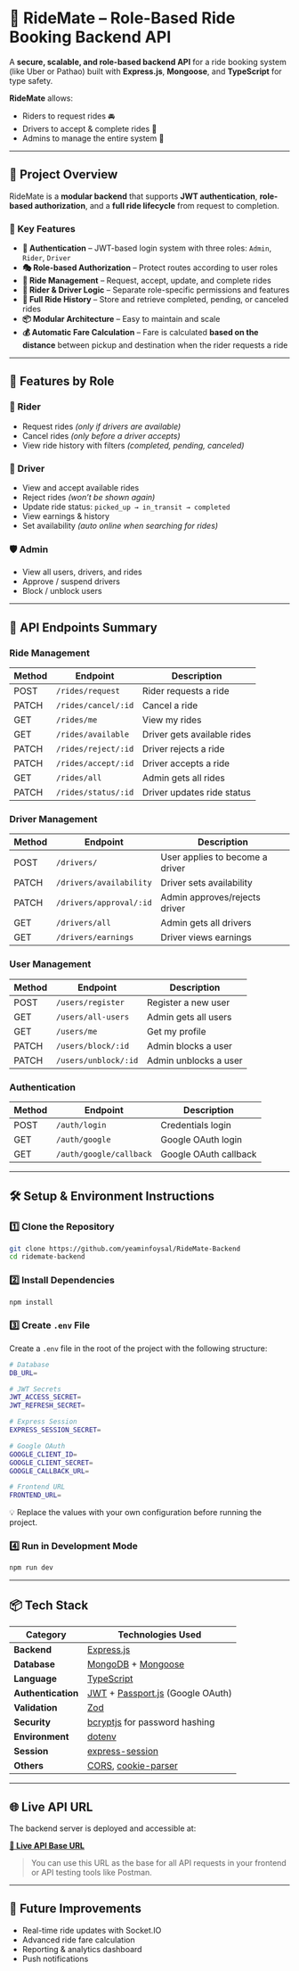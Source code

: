 # 🚖 RideMate – Role-Based Ride Booking Backend API

A **secure, scalable, and role-based backend API** for a ride booking system (like Uber or Pathao) built with **Express.js**, **Mongoose**, and **TypeScript** for type safety.  

**RideMate** allows:
- Riders to request rides 🚘  
- Drivers to accept & complete rides 🚗  
- Admins to manage the entire system 🔐  

---

## 📌 Project Overview

RideMate is a **modular backend** that supports **JWT authentication**, **role-based authorization**, and a **full ride lifecycle** from request to completion.  

### 🔹 Key Features
- **🔐 Authentication** – JWT-based login system with three roles: `Admin`, `Rider`, `Driver`
- **🎭 Role-based Authorization** – Protect routes according to user roles
- **🚗 Ride Management** – Request, accept, update, and complete rides
- **🧍 Rider & Driver Logic** – Separate role-specific permissions and features
- **💾 Full Ride History** – Store and retrieve completed, pending, or canceled rides
- **📦 Modular Architecture** – Easy to maintain and scale
- **💰 Automatic Fare Calculation** – Fare is calculated **based on the distance** between pickup and destination when the rider requests a ride

---

## 👥 Features by Role

### 🧍 Rider
- Request rides *(only if drivers are available)*
- Cancel rides *(only before a driver accepts)*
- View ride history with filters *(completed, pending, canceled)*

### 🚗 Driver
- View and accept available rides
- Reject rides *(won’t be shown again)*
- Update ride status: `picked_up → in_transit → completed`
- View earnings & history
- Set availability *(auto online when searching for rides)*

### 🛡️ Admin
- View all users, drivers, and rides
- Approve / suspend drivers
- Block / unblock users
---

## 📂 API Endpoints Summary

### **Ride Management**
| Method | Endpoint                | Description |
|--------|------------------------|-------------|
| POST   | `/rides/request`        | Rider requests a ride |
| PATCH  | `/rides/cancel/:id`     | Cancel a ride |
| GET    | `/rides/me`             | View my rides |
| GET    | `/rides/available`      | Driver gets available rides |
| PATCH  | `/rides/reject/:id`     | Driver rejects a ride |
| PATCH  | `/rides/accept/:id`     | Driver accepts a ride |
| GET    | `/rides/all`            | Admin gets all rides |
| PATCH  | `/rides/status/:id`     | Driver updates ride status |

### **Driver Management**
| Method | Endpoint                  | Description |
|--------|---------------------------|-------------|
| POST   | `/drivers/`               | User applies to become a driver |
| PATCH  | `/drivers/availability`   | Driver sets availability |
| PATCH  | `/drivers/approval/:id`   | Admin approves/rejects driver |
| GET    | `/drivers/all`            | Admin gets all drivers |
| GET    | `/drivers/earnings`       | Driver views earnings |

### **User Management**
| Method | Endpoint                   | Description |
|--------|----------------------------|-------------|
| POST   | `/users/register`          | Register a new user |
| GET    | `/users/all-users`         | Admin gets all users |
| GET    | `/users/me`                | Get my profile |
| PATCH  | `/users/block/:id`         | Admin blocks a user |
| PATCH  | `/users/unblock/:id`       | Admin unblocks a user |

### **Authentication**
| Method | Endpoint                   | Description |
|--------|----------------------------|-------------|
| POST   | `/auth/login`              | Credentials login |
| GET    | `/auth/google`             | Google OAuth login |
| GET    | `/auth/google/callback`    | Google OAuth callback |

---

## 🛠 Setup & Environment Instructions

### **1️⃣ Clone the Repository**
```bash
git clone https://github.com/yeaminfoysal/RideMate-Backend
cd ridemate-backend
```
### **2️⃣ Install Dependencies**
```bash
npm install
```

### **3️⃣ Create `.env` File**

Create a `.env` file in the root of the project with the following structure:

```bash
# Database
DB_URL=

# JWT Secrets
JWT_ACCESS_SECRET=
JWT_REFRESH_SECRET=

# Express Session
EXPRESS_SESSION_SECRET=

# Google OAuth
GOOGLE_CLIENT_ID=
GOOGLE_CLIENT_SECRET=
GOOGLE_CALLBACK_URL=

# Frontend URL
FRONTEND_URL=
```
💡 Replace the values with your own configuration before running the project.

### **4️⃣ Run in Development Mode**
```bash
npm run dev
```

---
## 📦 Tech Stack

| Category           | Technologies Used |
|--------------------|-------------------|
| **Backend**        | [Express.js](https://expressjs.com/) |
| **Database**       | [MongoDB](https://www.mongodb.com/) + [Mongoose](https://mongoosejs.com/) |
| **Language**       | [TypeScript](https://www.typescriptlang.org/) |
| **Authentication** | [JWT](https://jwt.io/) + [Passport.js](http://www.passportjs.org/) (Google OAuth) |
| **Validation**     | [Zod](https://zod.dev/) |
| **Security**       | [bcryptjs](https://github.com/dcodeIO/bcrypt.js) for password hashing |
| **Environment**    | [dotenv](https://github.com/motdotla/dotenv) |
| **Session**        | [express-session](https://www.npmjs.com/package/express-session) |
| **Others**         | [CORS](https://www.npmjs.com/package/cors), [cookie-parser](https://www.npmjs.com/package/cookie-parser) |

---

## 🌐 Live API URL

The backend server is deployed and accessible at:

**[🔗 Live API Base URL](https://your-deployed-server.com)**

> You can use this URL as the base for all API requests in your frontend or API testing tools like Postman.
---

## 🔮 Future Improvements

- Real-time ride updates with Socket.IO
- Advanced ride fare calculation
- Reporting & analytics dashboard
- Push notifications
